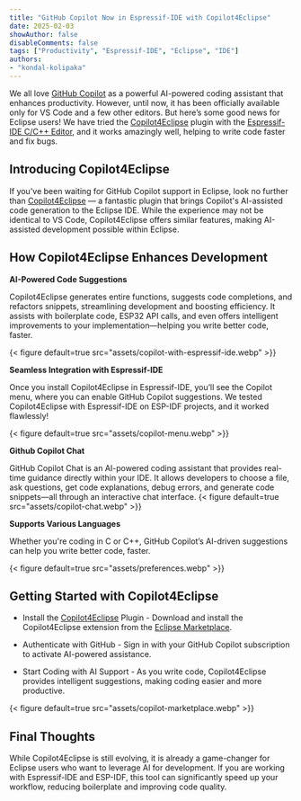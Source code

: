 ```yaml
---
title: "GitHub Copilot Now in Espressif-IDE with Copilot4Eclipse"
date: 2025-02-03
showAuthor: false
disableComments: false
tags: ["Productivity", "Espressif-IDE", "Eclipse", "IDE"]
authors:
- "kondal-kolipaka"
---
```

We all love [GitHub Copilot](https://github.com/features/copilot) as a powerful AI-powered coding assistant that enhances productivity. However, until now, it has been officially available only for VS Code and a few other editors. But here’s some good news for Eclipse users! We have tried the [Copilot4Eclipse](https://www.genuitec.com/products/copilot4eclipse/) plugin with the [Espressif-IDE C/C++ Editor](https://docs.espressif.com/projects/espressif-ide/en/latest/additionalfeatures/lspeditor.html#lsp-c-c-editor), and it works amazingly well, helping to write code faster and fix bugs.

## Introducing Copilot4Eclipse
If you've been waiting for GitHub Copilot support in Eclipse, look no further than [Copilot4Eclipse](https://www.genuitec.com/products/copilot4eclipse/) — a fantastic plugin that brings Copilot's AI-assisted code generation to the Eclipse IDE. While the experience may not be identical to VS Code, Copilot4Eclipse offers similar features, making AI-assisted development possible within Eclipse.

## How Copilot4Eclipse Enhances Development

**AI-Powered Code Suggestions**

Copilot4Eclipse generates entire functions, suggests code completions, and refactors snippets, streamlining development and boosting efficiency. It assists with boilerplate code, ESP32 API calls, and even offers intelligent improvements to your implementation—helping you write better code, faster.

{< figure
    default=true
    src="assets/copilot-with-espressif-ide.webp"
    >}}

**Seamless Integration with Espressif-IDE**

Once you install Copilot4Eclipse in Espressif-IDE, you’ll see the Copilot menu, where you can enable GitHub Copilot suggestions. We tested Copilot4Eclipse with Espressif-IDE on ESP-IDF projects, and it worked flawlessly! 

{< figure
    default=true
    src="assets/copilot-menu.webp"
    >}}

 **Github Copilot Chat**

 GitHub Copilot Chat is an AI-powered coding assistant that provides real-time guidance directly within your IDE. It allows developers to choose a file, ask questions, get code explanations, debug errors, and generate code snippets—all through an interactive chat interface.
 {< figure
    default=true
    src="assets/copilot-chat.webp"
    >}}

**Supports Various Languages**

Whether you're coding in C or C++, GitHub Copilot’s AI-driven suggestions can help you write better code, faster.

{< figure
    default=true
    src="assets/preferences.webp"
    >}}

## Getting Started with Copilot4Eclipse

- Install the [Copilot4Eclipse](https://www.genuitec.com/products/copilot4eclipse/docs/installation) Plugin - Download and install the Copilot4Eclipse extension from the [Eclipse Marketplace](https://marketplace.eclipse.org/content/copilot4eclipse).

- Authenticate with GitHub - Sign in with your GitHub Copilot subscription to activate AI-powered assistance.

- Start Coding with AI Support - As you write code, Copilot4Eclipse provides intelligent suggestions, making coding easier and more productive.

{< figure
    default=true
    src="assets/copilot-marketplace.webp"
    >}}

## Final Thoughts
While Copilot4Eclipse is still evolving, it is already a game-changer for Eclipse users who want to leverage AI for development. If you are working with Espressif-IDE and ESP-IDF, this tool can significantly speed up your workflow, reducing boilerplate and improving code quality.

